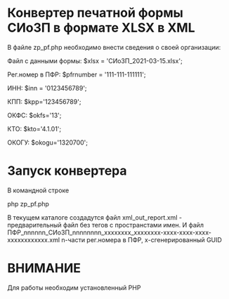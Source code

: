 # Конвертер печатной формы СИоЗП в формате XLSX в XML

В файле zp_pf.php необходимо внести сведения о своей организации:

Файл с данными формы: $xlsx = 'СИоЗП_2021-03-15.xlsx';

Рег.номер в ПФР: $pfrnumber = '111-111-111111';

ИНН: $inn = '0123456789';

КПП: $kpp='123456789';

ОКФС: $okfs='13';

КТО: $kto='4.1.01';

ОКОГУ: $okogu='1320700';

# Запуск конвертера
В командной строке

php zp_pf.php

В текущем каталоге создадутся файл xml_out_report.xml - предварительный файл без тегов с пространстами имен. И файл ПФР_nnnnnn_СИоЗП_nnnnnnnn_xxxxxxxx_xxxxxxxx-xxxx-xxxx-xxxx-xxxxxxxxxxxx.xml
n-части рег.номера в ПФР, x-сгенерированный GUID

# ВНИМАНИЕ
Для работы необходим установленный PHP

